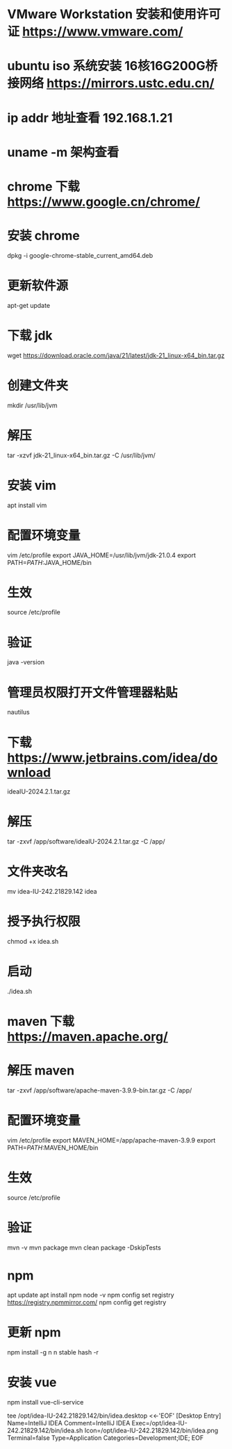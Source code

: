 # VMware Workstation 安装和使用许可证 https://www.vmware.com/

# ubuntu iso 系统安装 16核16G200G桥接网络 https://mirrors.ustc.edu.cn/

# ip addr 地址查看 192.168.1.21

# uname -m 架构查看

# chrome 下载 https://www.google.cn/chrome/

# 安装 chrome
dpkg -i google-chrome-stable_current_amd64.deb

# 更新软件源
apt-get update

# 下载 jdk
wget https://download.oracle.com/java/21/latest/jdk-21_linux-x64_bin.tar.gz

# 创建文件夹
mkdir /usr/lib/jvm

# 解压
tar -xzvf jdk-21_linux-x64_bin.tar.gz -C /usr/lib/jvm/

# 安装 vim
apt install vim

# 配置环境变量
vim /etc/profile
export JAVA_HOME=/usr/lib/jvm/jdk-21.0.4
export PATH=$PATH:$JAVA_HOME/bin

# 生效
source /etc/profile

# 验证
java -version

# 管理员权限打开文件管理器粘贴
nautilus

# 下载 https://www.jetbrains.com/idea/download
ideaIU-2024.2.1.tar.gz

# 解压
tar -zxvf /app/software/ideaIU-2024.2.1.tar.gz -C /app/

# 文件夹改名
mv idea-IU-242.21829.142 idea

# 授予执行权限
chmod +x idea.sh

# 启动
./idea.sh

# maven 下载 https://maven.apache.org/

# 解压 maven
tar -zxvf /app/software/apache-maven-3.9.9-bin.tar.gz -C /app/

# 配置环境变量
vim /etc/profile
export MAVEN_HOME=/app/apache-maven-3.9.9
export PATH=$PATH:$MAVEN_HOME/bin

# 生效
source /etc/profile

# 验证
mvn -v
mvn package
mvn clean package -DskipTests

# npm
apt update
apt install npm
node -v
npm config set registry https://registry.npmmirror.com/
npm config get registry

# 更新 npm
npm install -g n
n stable
hash -r

# 安装 vue
npm install vue-cli-service

tee /opt/idea-IU-242.21829.142/bin/idea.desktop <<-'EOF'
[Desktop Entry]
Name=IntelliJ IDEA
Comment=IntelliJ IDEA
Exec=/opt/idea-IU-242.21829.142/bin/idea.sh
Icon=/opt/idea-IU-242.21829.142/bin/idea.png
Terminal=false
Type=Application
Categories=Development;IDE;
EOF
